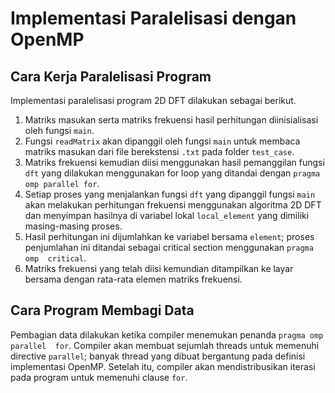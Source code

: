 # Implementasi Paralelisasi dengan OpenMP

## Cara Kerja Paralelisasi Program
Implementasi paralelisasi program 2D DFT dilakukan sebagai 
berikut.
1. Matriks masukan serta matriks frekuensi hasil perhitungan
   diinisialisasi oleh fungsi `main`.
2. Fungsi `readMatrix` akan dipanggil oleh fungsi `main` untuk membaca matriks
   masukan dari file berekstensi `.txt` pada folder `test_case`.
3. Matriks frekuensi kemudian diisi menggunakan hasil pemanggilan fungsi `dft` yang
   dilakukan menggunakan for loop yang ditandai dengan `pragma omp parallel for`.
4. Setiap proses yang menjalankan fungsi `dft` yang dipanggil fungsi `main` akan 
   melakukan perhitungan frekuensi menggunakan algoritma 2D DFT dan menyimpan
   hasilnya di variabel lokal `local_element` yang dimiliki masing-masing proses.
5. Hasil perhitungan ini dijumlahkan ke variabel bersama `element`; proses 
   penjumlahan ini ditandai sebagai critical section menggunakan `pragma omp 
   critical`.
6. Matriks frekuensi yang telah diisi kemundian ditampilkan ke layar bersama dengan 
   rata-rata elemen matriks frekuensi.

## Cara Program Membagi Data
Pembagian data dilakukan ketika compiler menemukan penanda `pragma omp parallel 
for`. Compiler akan membuat sejumlah threads untuk memenuhi directive `parallel`; 
banyak thread yang dibuat bergantung pada definisi implementasi OpenMP. Setelah 
itu, compiler akan mendistribusikan iterasi pada program untuk memenuhi clause 
`for`.

